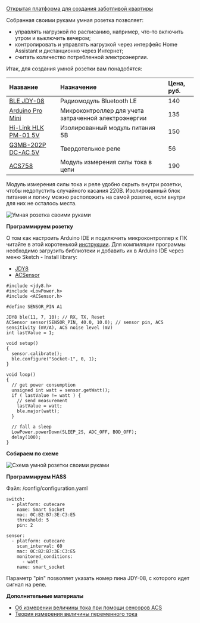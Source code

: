 [Открытая платформа для создания заботливой квартиры](http://cutecare.ru)

Собранная своими руками умная розетка позволяет:

* управлять нагрузкой по расписанию, например, что-то включить утром и выключить вечером;
* контролировать и управлять нагрузкой через интерфейс Home Assistant и дистанционно через Интернет;
* считать количество потребленной электроэнергии.

Итак, для создания умной розетки вам понадобятся:

|Название|Назначение|Цена, руб.|
| :----------- |:----------- |:----------- |
|[BLE JDY-08](https://rover.ebay.com/rover/1/711-53200-19255-0/1?icep_id=114&ipn=icep&toolid=20004&campid=5338218090&mpre=https%3A%2F%2Fwww.ebay.com%2Fitm%2FBluetooth-4-0-BLE-Low-Power-CC2541-JDY-08-Support-Airsync-iBeacon-Module%2F322511962233%3FssPageName%3DSTRK%253AMEBIDX%253AIT%26_trksid%3Dp2057872.m2749.l2649)|Радиомодуль Bluetooth LE|140|
|[Arduino Pro Mini](https://rover.ebay.com/rover/1/711-53200-19255-0/1?icep_id=114&ipn=icep&toolid=20004&campid=5338218090&mpre=https%3A%2F%2Fwww.ebay.com%2Fitm%2F2PCS-New-Pro-Mini-atmega328-Board-5V-16M-Arduino-Compatible-Nano%2F191674251828%3FssPageName%3DSTRK%253AMEBIDX%253AIT%26_trksid%3Dp2057872.m2749.l2649)|Микроконтроллер для учета затраченной электроэнергии|135|
|[Hi-Link HLK PM-01 5V](https://rover.ebay.com/rover/1/711-53200-19255-0/1?icep_id=114&ipn=icep&toolid=20004&campid=5338218090&mpre=https%3A%2F%2Fwww.ebay.com%2Fitm%2FHLK-PM03-AC-DC-220V-to-3-3V-Step-Down-Buck-Isolated-Power-Supply-Module%2F311759562967%3FssPageName%3DSTRK%253AMEBIDX%253AIT%26_trksid%3Dp2057872.m2749.l2649)|Изолированный модуль питания 5В|150|
|[G3MB-202P DC-AC 5V](https://rover.ebay.com/rover/1/711-53200-19255-0/1?icep_id=114&ipn=icep&toolid=20004&campid=5338218090&mpre=https%3A%2F%2Fwww.ebay.com%2Fitm%2F1-2-5-10PCS-5V-12V-24V-G3MB-202P-DC-AC-PCB-SSR-Solid-State-Relay-Module%2F202056147875%3FssPageName%3DSTRK%253AMEBIDX%253AIT%26var%3D502051903070%26_trksid%3Dp2057872.m2749.l2649)|Твердотельное реле|56|
|[ACS758](https://rover.ebay.com/rover/1/711-53200-19255-0/1?icep_id=114&ipn=icep&toolid=20004&campid=5338218090&mpre=https%3A%2F%2Fwww.ebay.com%2Fitm%2FACS758LCB-050B-PFF-T-Hall-Current-Sensor-Current-Module-NEW-%2F311722673729%3Fhash%3Ditem48941e8641)|Модуль измерения силы тока в цепи|190|

Модуль измерения силы тока и реле удобно скрыть внутри розетки, чтобы недопустить случайного касания 220В.
Изолированный блок питания и логику можно расположить на самой розетке, если внутри для них не осталось места.

![Умная розетка своими руками](https://github.com/cutecare/cutecare-docs/blob/master/images/SmartSocketDevice.jpg?raw=true)

**Программируем розетку**

О том как настроить Arduino IDE и подключить микроконтроллер к ПК читайте в этой коротенькой [инструкции](http://cutecare.readthedocs.io/ru/master/%D0%9C%D0%B8%D0%BA%D1%80%D0%BE%D0%BA%D0%BE%D0%BD%D1%82%D1%80%D0%BE%D0%BB%D0%BB%D0%B5%D1%80%D1%8B/#arduino-pro-mini). Для компиляции программы необходимо загрузить библиотеки и добавить их в Arduino IDE через меню Sketch - Install library:

* [JDY8](https://github.com/cutecare/jdy8/archive/master.zip)
* [ACSensor](https://github.com/cutecare/ACS/archive/master.zip)

```
#include <jdy8.h>
#include <LowPower.h>
#include <ACSensor.h>

#define SENSOR_PIN A1

JDY8 ble(11, 7, 10); // RX, TX, Reset
ACSensor sensor(SENSOR_PIN, 40.0, 10.0); // sensor pin, ACS sensitivity (mV/A), ACS noise level (mV)
int lastValue = 1;

void setup() 
{
  sensor.calibrate();
  ble.configure("Socket-1", 0, 1);
}

void loop() 
{
  // get power consumption
  unsigned int watt = sensor.getWatt();
  if ( lastValue != watt ) {
    // send measurement
    lastValue = watt;
    ble.major(watt);
  }

  // fall a sleep
  LowPower.powerDown(SLEEP_2S, ADC_OFF, BOD_OFF);
  delay(100);
}
```

**Собираем по схеме**

![Схема умной розетки своими руками](https://github.com/cutecare/cutecare-docs/blob/master/images/SmartSocket_bb.png?raw=true)

**Программируем HASS**

Файл: /config/configuration.yaml

```
switch:
  - platform: cutecare
    name: Smart Socket
    mac: 0C:B2:B7:3E:C3:E5
    threshold: 5
    pin: 2

sensor:
  - platform: cutecare
    scan_interval: 60
    mac: 0C:B2:B7:3E:C3:E5
    monitored_conditions:
      - watt
    name: smart_socket
```

Параметр "pin" позволяет указать номер пина JDY-08, с которого идет сигнал на реле.

**Дополнительные материалы**

* [Об измерении величины тока при помощи сенсоров ACS](https://www.dfrobot.com/wiki/index.php/50A_Current_Sensor(SKU:SEN0098))
* [Теория измерения величины переменного тока](https://www.dataforth.com/measuring-rms-values.aspx)
